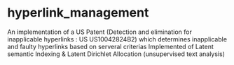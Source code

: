 # hyperlink_management

An implementation of a US Patent (Detection and elimination for inapplicable hyperlinks : US US10042824B2)
which determines inapplicable and faulty hyperlinks based on serveral criterias
Implemented of Latent semantic Indexing & Latent Dirichlet Allocation (unsupervised text analysis)
